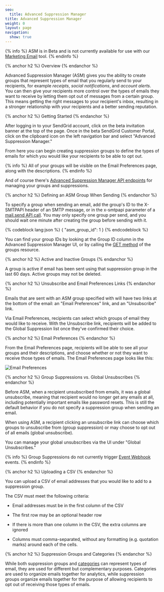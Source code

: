 ```yaml
---
seo:
  title: Advanced Suppression Manager
title: Advanced Suppression Manager
weight: 0
layout: page
navigation:
  show: true
---
```


{% info %}
ASM is in Beta and is not currently available for use with our [Marketing Email]({{root_url}}/Marketing_Emails/index.html) tool. 
{% endinfo %}

{% anchor h2 %}
Overview
{% endanchor %}

Advanced Suppression Manager (ASM) gives you the ability to create
groups that represent types of email that you regularly send to your
recipients, for example _receipts_, _social notifications_, and _account
alerts_. You can then give your recipients more control over the types of
emails they want to receive by letting them opt out of messages from a
certain group. This means getting the right messages to your recipient's inbox, resulting in a stronger relationship with your recipients and a better sending reputation.

{% anchor h2 %}
Getting Started
{% endanchor %}

After logging in to your SendGrid account, click on the beta invitation banner at the top of the page. Once in the beta SendGrid Customer Portal, click on the clipboard icon on the left navigation bar and select "Advanced Suppression Manager."

From here you can begin creating suppression groups to define the types
of emails for which you would like your recipients to be able to opt
out.

{% info %}
All of your groups will be visible on the Email Preferences page, along
with the descriptions.
{% endinfo %}

And of course there's [Advanced Suppression Manager API endpoints]({{root_url}}/API_Reference/Web_API_v3/Advanced_Suppression_Manager/index.html) for managing your groups and suppressions.

{% anchor h2 %}
Defining an ASM Group When Sending
{% endanchor %}

To specify a group when sending an email, add the group's ID to the X-SMTPAPI header of an SMTP message, or in the x-smtpapi parameter of a [mail.send API
call]({{root_url}}/API_Reference/Web_API/mail.html). You may only
specify one group per send, and you should wait one minute after
creating the group before sending with it.

{% codeblock lang:json %}
{
  "asm_group_id": 1
}
{% endcodeblock %}

You can find your group IDs by looking at the Group ID column in the Advanced Suppression Manager UI, or by calling the [GET method]({{root_url}}/API_Reference/Web_API_v3/Advanced_Suppression_Manager/groups.html#-GET) of the groups resource.

{% anchor h2 %}
Active and Inactive Groups
{% endanchor %}

A group is active if email has been sent using that suppression group in
the last 60 days. Active groups may not be deleted.

{% anchor h2 %}
Unsubscribe and Email Preferences Links
{% endanchor %}

Emails that are sent with an ASM group specified with will have two links at
the bottom of the email: an "Email Preferences" link, and an
"Unsubscribe" link.

Via Email Preferences, recipients can select which groups of email they
would like to receive. With the Unsubscribe link, recipients will be added to
the Global Suppression list once they've confirmed their choice.

{% anchor h2 %}
Email Preferences
{% endanchor %}

From the Email Preferences page, recipients will be able to see all your
groups and their descriptions, and choose whether or not they want to
receive those types of emails. The Email Preferences page looks like
this:

![Email Preferences]({{root_url}}/images/asm_user_guide1.png)

{% anchor h2 %}
Group Suppressions vs. Global Unsubscribes
{% endanchor %}

Before ASM, when a recipient unsubscribed from emails, it was a global
unsubscribe, meaning that recipient would no longer get any emails at
all, including potentially important emails like password resets. This
is still the default behavior if you do not specify a suppression group
when sending an email.

When using ASM, a recipient clicking an unsubscribe link can choose which groups to unsubscribe from (group suppression) or may choose to opt out of all emails (global unsubscribe).

You can manage your global unsubscribes via the UI under "Global Unsubscribes."

{% info %}
Group Suppressions do not currently trigger [Event Webhook]({{root_url}}/API_Reference/Webhooks/event.html) events.
{% endinfo %}

{% anchor h2 %}
Uploading a CSV
{% endanchor %}

You can upload a CSV of email addresses that you would like to add to a
suppression group.

The CSV must meet the following criteria:

* Email addresses must be in the first column of the CSV

*  The first row may be an optional header row

*  If there is more than one column in the CSV, the extra columns are ignored

*  Columns must comma-separated, without any formatting (e.g. quotation marks) around each of the cells.

{% anchor h2 %}
Suppression Groups and Categories
{% endanchor %}

While both suppression groups and [categories]({{root_url}}/API_Reference/SMTP_API/categories.html) can represent types of email, they are used for different but complementary purposes. Categories are used to organize emails together for analytics, while suppression groups organize emails together for the purpose of allowing recipients to opt out of receiving those types of emails.


